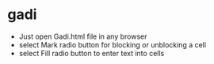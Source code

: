 # gadi
* Just open Gadi.html file in any browser
* select Mark radio button for blocking or unblocking a cell
* select Fill radio button to enter text into cells